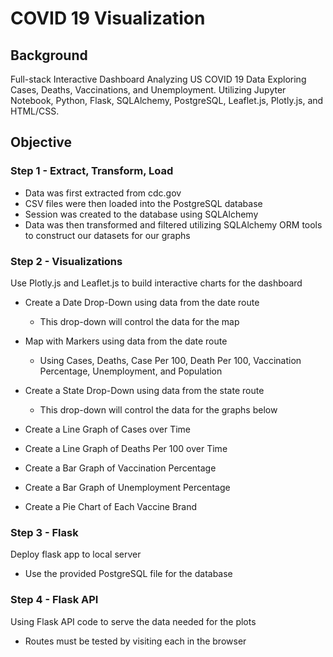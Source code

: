 # COVID 19 Visualization

## Background
Full-stack Interactive Dashboard Analyzing US COVID 19 Data Exploring Cases, Deaths, Vaccinations, and Unemployment. Utilizing Jupyter Notebook, Python, Flask, SQLAlchemy, PostgreSQL, Leaflet.js, Plotly.js, and HTML/CSS.
 
## Objective

### Step 1 - Extract, Transform, Load
 - Data was first extracted from cdc.gov
 - CSV files were then loaded into the PostgreSQL database
 - Session was created to the database using SQLAlchemy
 - Data was then transformed and filtered utilizing SQLAlchemy ORM tools to construct our datasets for our graphs

### Step 2 - Visualizations
Use Plotly.js and Leaflet.js to build interactive charts for the dashboard

 - Create a Date Drop-Down using data from the date route
     - This drop-down will control the data for the map

 - Map with Markers using data from the date route 
     - Using Cases, Deaths, Case Per 100, Death Per 100, Vaccination Percentage, Unemployment, and Population

 - Create a State Drop-Down using data from the state route
     - This drop-down will control the data for the graphs below 

 - Create a Line Graph of Cases over Time


 - Create a Line Graph of Deaths Per 100 over Time


 - Create a Bar Graph of Vaccination Percentage


 - Create a Bar Graph of Unemployment Percentage


 - Create a Pie Chart of Each Vaccine Brand
 
 ### Step 3 - Flask
 Deploy flask app to local server
 - Use the provided PostgreSQL file for the database

### Step 4 - Flask API
Using Flask API code to serve the data needed for the plots
- Routes must be tested by visiting each in the browser
